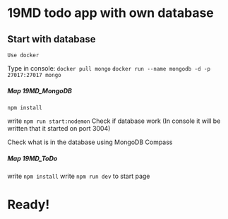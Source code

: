 # 19MD todo app with own database

## Start with database

`Use docker`

Type in console:
`docker pull mongo`
`docker run --name mongodb -d -p 27017:27017 mongo`


##### Map 19MD_MongoDB
`npm install`

write `npm run start:nodemon`
Check if database work (In console it will be written that it started on port 3004)

Check what is in the database using MongoDB Compass

##### Map 19MD_ToDo
write `npm install`
write `npm run dev` to start page

# Ready!
